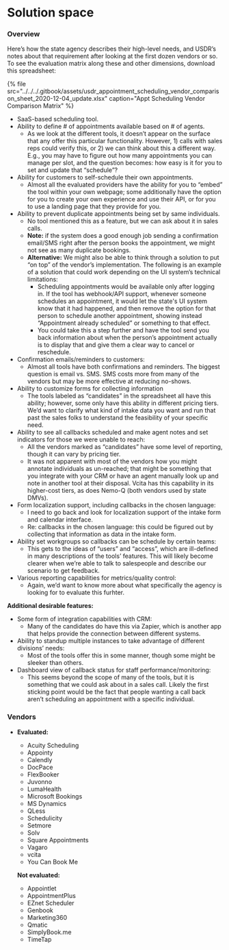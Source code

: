 # Solution space

### Overview

Here’s how the state agency describes their high-level needs, and USDR’s notes about that requirement after looking at the first dozen vendors or so. To see the evaluation matrix along these and other dimensions, download this spreadsheet:

{% file src="../../../.gitbook/assets/usdr\_appointment\_scheduling\_vendor\_comparison\_sheet\_2020-12-04\_update.xlsx" caption="Appt Scheduling Vendor Comparison Matrix" %}

* SaaS-based scheduling tool.
* Ability to define \# of appointments available based on \# of agents.
  * As we look at the different tools, it doesn’t appear on the surface that any offer this particular functionality. However, 1\) calls with sales reps could verify this, or 2\) we can think about this a different way. E.g., you may have to figure out how many appointments you can manage per slot, and the question becomes: how easy is it for you to set and update that “schedule”?
* Ability for customers to self-schedule their own appointments.
  * Almost all the evaluated providers have the ability for you to “embed” the tool within your own webpage; some additionally have the option for you to create your own experience and use their API, or for you to use a landing page that they provide for you.
* Ability to prevent duplicate appointments being set by same individuals.
  * No tool mentioned this as a feature, but we can ask about it in sales calls.
  * **Note:** if the system does a good enough job sending a confirmation email/SMS right after the person books the appointment, we might not see as many duplicate bookings.
  * **Alternative:** We might also be able to think through a solution to put “on top” of the vendor’s implementation. The following is an example of a solution that could work depending on the UI system’s technical limitations:
    * Scheduling appointments would be available only after logging in. If the tool has webhook/API support, whenever someone schedules an appointment, it would let the state's UI system know that it had happened, and then remove the option for that person to schedule another appointment, showing instead “Appointment already scheduled” or something to that effect.
    * You could take this a step further and have the tool send you back information about when the person’s appointment actually is to display that and give them a clear way to cancel or reschedule.
* Confirmation emails/reminders to customers:
  * Almost all tools have both confirmations and reminders. The biggest question is email vs. SMS. SMS costs more from many of the vendors but may be more effective at reducing no-shows.
* Ability to customize forms for collecting information
  * The tools labeled as “candidates” in the spreadsheet all have this ability; however, some only have this ability in different pricing tiers. We’d want to clarify what kind of intake data you want and run that past the sales folks to understand the feasibility of your specific need.
* Ability to see all callbacks scheduled and make agent notes and set indicators for those we were unable to reach:
  * All the vendors marked as “candidates” have some level of reporting, though it can vary by pricing tier. 
  * It was not apparent with most of the vendors how you might annotate individuals as un-reached; that might be something that you integrate with your CRM or have an agent manually look up and note in another tool at their disposal. Vcita has this capability in its higher-cost tiers, as does Nemo-Q \(both vendors used by state DMVs\).
* Form localization support, including callbacks in the chosen language:
  * I need to go back and look for localization support of the intake form and calendar interface.
  * Re: callbacks in the chosen language: this could be figured out by collecting that information as data in the intake form.
* Ability set workgroups so callbacks can be schedule by certain teams:
  * This gets to the ideas of “users” and “access”, which are ill-defined in many descriptions of the tools’ features. This will likely become clearer when we’re able to talk to salespeople and describe our scenario to get feedback.
* Various reporting capabilities for metrics/quality control:
  * Again, we’d want to know more about what specifically the agency is looking for to evaluate this furhter.

**Additional desirable features:**

* Some form of integration capabilities with CRM:
  * Many of the candidates do have this via Zapier, which is another app that helps provide the connection between different systems.
* Ability to standup multiple instances to take advantage of different divisions’ needs:
  * Most of the tools offer this in some manner, though some might be sleeker than others.
* Dashboard view of callback status for staff performance/monitoring:
  * This seems beyond the scope of many of the tools, but it is something that we could ask about in a sales call. Likely the first sticking point would be the fact that people wanting a call back aren’t scheduling an appointment with a specific individual.

### **Vendors**

* **Evaluated:**

  * Acuity Scheduling
  * Appointy
  * Calendly
  * DocPace
  * FlexBooker
  * Juvonno
  * LumaHealth
  * Microsoft Bookings
  * MS Dynamics
  * QLess
  * Schedulicity
  * Setmore
  * Solv
  * Square Appointments
  * Vagaro
  * vcita
  * You Can Book Me

  **Not evaluated:**

  * ﻿Appointlet
  * AppointmentPlus
  * EZnet Scheduler
  * Genbook
  * Marketing360
  * Qmatic
  * SimplyBook.me
  * TimeTap

